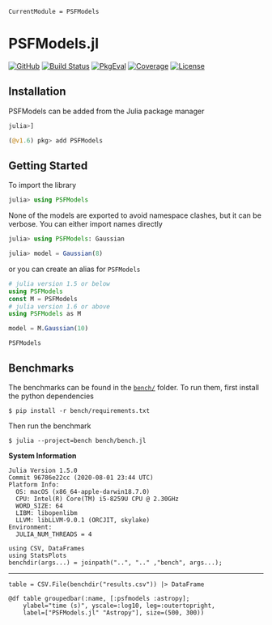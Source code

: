 ```@meta
CurrentModule = PSFModels
```

# PSFModels.jl

[![GitHub](https://img.shields.io/badge/Code-GitHub-black.svg)](https://github.com/juliaastro/PSFModels.jl)
[![Build Status](https://github.com/juliaastro/PSFModels.jl/workflows/CI/badge.svg?branch=main)](https://github.com/juliaastro/PSFModels.jl/actions)
[![PkgEval](https://juliaci.github.io/NanosoldierReports/pkgeval_badges/P/PSFModels.svg)](https://juliaci.github.io/NanosoldierReports/pkgeval_badges/report.html)
[![Coverage](https://codecov.io/gh/juliaastro/PSFModels.jl/branch/main/graph/badge.svg)](https://codecov.io/gh/juliaastro/PSFModels.jl)
[![License](https://img.shields.io/badge/License-MIT-yellow.svg)](https://opensource.org/licenses/MIT)

## Installation

PSFModels can be added from the Julia package manager

```julia
julia>]

(@v1.6) pkg> add PSFModels
```

## Getting Started

To import the library

```julia
julia> using PSFModels
```

None of the models are exported to avoid namespace clashes, but it can be verbose. You can either import names directly

```julia
julia> using PSFModels: Gaussian

julia> model = Gaussian(8)
```

or you can create an alias for `PSFModels`

```julia
# julia version 1.5 or below
using PSFModels
const M = PSFModels
# julia version 1.6 or above
using PSFModels as M

model = M.Gaussian(10)
```

```@docs
PSFModels
```

## Benchmarks

The benchmarks can be found in the [`bench/`](https://github.com/JuliaAstro/PSFModels.jl/tree/main/bench) folder. To run them, first install the python dependencies

```
$ pip install -r bench/requirements.txt
```

Then run the benchmark

```
$ julia --project=bench bench/bench.jl
```

**System Information**

```
Julia Version 1.5.0
Commit 96786e22cc (2020-08-01 23:44 UTC)
Platform Info:
  OS: macOS (x86_64-apple-darwin18.7.0)
  CPU: Intel(R) Core(TM) i5-8259U CPU @ 2.30GHz
  WORD_SIZE: 64
  LIBM: libopenlibm
  LLVM: libLLVM-9.0.1 (ORCJIT, skylake)
Environment:
  JULIA_NUM_THREADS = 4
```

```@setup bench
using CSV, DataFrames
using StatsPlots
benchdir(args...) = joinpath("..", ".." ,"bench", args...);
```

---

```@example bench
table = CSV.File(benchdir("results.csv")) |> DataFrame
```

```@example bench
@df table groupedbar(:name, [:psfmodels :astropy];
    ylabel="time (s)", yscale=:log10, leg=:outertopright,
    label=["PSFModels.jl" "Astropy"], size=(500, 300))
```
